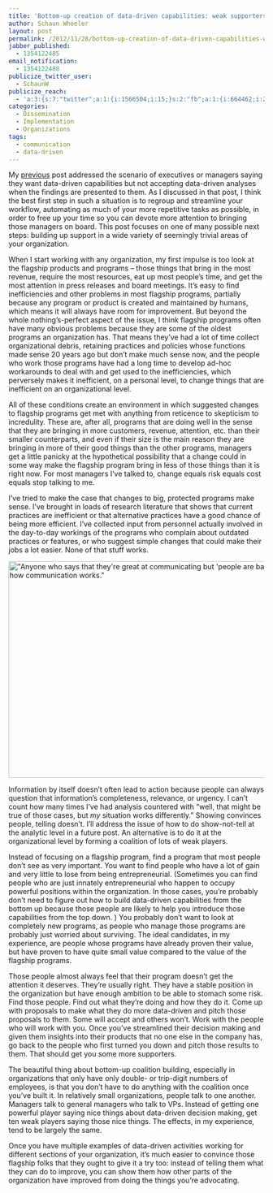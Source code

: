 ```yaml
---
title: 'Bottom-up creation of data-driven capabilities: weak supporters *10 = strong support'
author: Schaun Wheeler
layout: post
permalink: /2012/11/28/bottom-up-creation-of-data-driven-capabilities-weak-supporters-10-strong-support/
jabber_published:
  - 1354122485
email_notification:
  - 1354122488
publicize_twitter_user:
  - SchaunW
publicize_reach:
  - 'a:3:{s:7:"twitter";a:1:{i:1566504;i:15;}s:2:"fb";a:1:{i:664462;i:204;}s:2:"wp";a:1:{i:0;i:44;}}'
categories:
  - Dissemination
  - Implementation
  - Organizations
tags:
  - communication
  - data-driven
---
```

My [previous][1] post addressed the scenario of executives or managers saying they want data-driven capabilities but not accepting data-driven analyses when the findings are presented to them. As I discussed in that post, I think the best first step in such a situation is to regroup and streamline your workflow, automating as much of your more repetitive tasks as possible, in order to free up your time so you can devote more attention to bringing those managers on board. This post focuses on one of many possible next steps: building up support in a wide variety of seemingly trivial areas of your organization.<!--more-->

When I start working with any organization, my first impulse is too look at the flagship products and programs – those things that bring in the most revenue, require the most resources, eat up most people’s time, and get the most attention in press releases and board meetings. It’s easy to find inefficiencies and other problems in most flagship programs, partially because any program or product is created and maintained by humans, which means it will always have room for improvement. But beyond the whole nothing’s-perfect aspect of the issue, I think flagship programs often have many obvious problems because they are some of the oldest programs an organization has. That means they’ve had a lot of time collect organizational debris, retaining practices and policies whose functions made sense 20 years ago but don’t make much sense now, and the people who work those programs have had a long time to develop ad-hoc workarounds to deal with and get used to the inefficiencies, which perversely makes it inefficient, on a personal level, to change things that are inefficient on an organizational level.

All of these conditions create an environment in which suggested changes to flagship programs get met with anything from reticence to skepticism to incredulity. These are, after all, programs that are doing well in the sense that they are bringing in more customers, revenue, attention, etc. than their smaller counterparts, and even if their size is the main reason they are bringing in more of their good things than the other programs, managers get a little panicky at the hypothetical possibility that a change could in some way make the flagship program bring in less of those things than it is right now. For most managers I’ve talked to, change equals risk equals cost equals stop talking to me.

I’ve tried to make the case that changes to big, protected programs make sense. I’ve brought in loads of research literature that shows that current practices are inefficient or that alternative practices have a good chance of being more efficient. I’ve collected input from personnel actually involved in the day-to-day workings of the programs who complain about outdated practices or features, or who suggest simple changes that could make their jobs a lot easier. None of that stuff works.

[<img class="  alignnone" alt="&quot;Anyone who says that they're great at communicating but 'people are bad at listening' is confused about how communication works.&quot;" src="http://imgs.xkcd.com/comics/communication.png" height="427" width="740" />][2]

Information by itself doesn’t often lead to action because people can always question that information’s completeness, relevance, or urgency. I can’t count how many times I’ve had analysis countered with “well, that might be true of those cases, but *my* situation works differently.” Showing convinces people, telling doesn’t. I’ll address the issue of how to do show-not-tell at the analytic level in a future post. An alternative is to do it at the organizational level by forming a coalition of lots of weak players.

Instead of focusing on a flagship program, find a program that most people don’t see as very important. You want to find people who have a lot of gain and very little to lose from being entrepreneurial. (Sometimes you can find people who are just innately entrepreneurial who happen to occupy powerful positions within the organization. In those cases, you’re probably don’t need to figure out how to build data-driven capabilities from the bottom up because those people are likely to help you introduce those capabilities from the top down. ) You probably don’t want to look at completely new programs, as people who manage those programs are probably just worried about surviving. The ideal candidates, in my experience, are people whose programs have already proven their value, but have proven to have quite small value compared to the value of the flagship programs.

Those people almost always feel that their program doesn’t get the attention it deserves. They’re usually right. They have a stable position in the organization but have enough ambition to be able to stomach some risk. Find those people. Find out what they’re doing and how they do it. Come up with proposals to make what they do more data-driven and pitch those proposals to them. Some will accept and others won’t. Work with the people who will work with you. Once you’ve streamlined their decision making and given them insights into their products that no one else in the company has, go back to the people who first turned you down and pitch those results to them. That should get you some more supporters.

The beautiful thing about bottom-up coalition building, especially in organizations that only have only double- or trip-digit numbers of employees, is that you don’t have to do anything with the coalition once you’ve built it. In relatively small organizations, people talk to one another. Managers talk to general managers who talk to VPs. Instead of getting one powerful player saying nice things about data-driven decision making, get ten weak players saying those nice things. The effects, in my experience, tend to be largely the same.

Once you have multiple examples of data-driven activities working for different sections of your organization, it’s much easier to convince those flagship folks that they ought to give it a try too: instead of telling them what they can do to improve, you can show them how other parts of the organization have improved from doing the things you’re advocating.

 [1]: http://houseofstones.wordpress.com/2012/11/15/bottom-up-creation-of-data-driven-capabilities-automate-your-work/#more-315
 [2]: http://xkcd.com/1028/